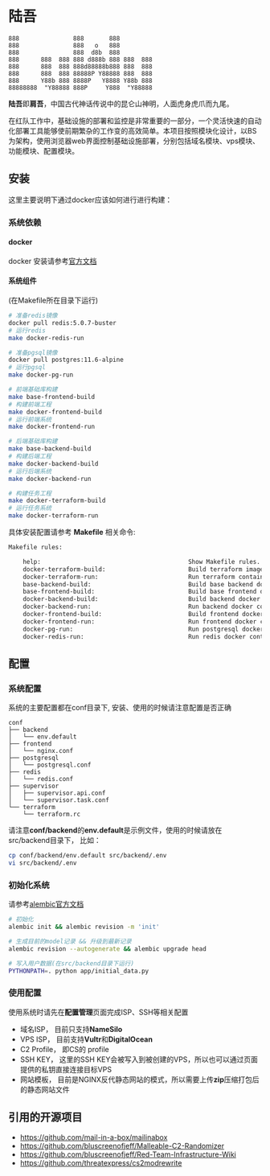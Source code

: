 # 陆吾

```
888               888       888          
888               888   o   888          
888               888  d8b  888          
888      888  888 888 d888b 888 888  888 
888      888  888 888d88888b888 888  888 
888      888  888 88888P Y88888 888  888 
888      Y88b 888 8888P   Y8888 Y88b 888 
88888888  "Y88888 888P     Y888  "Y88888 
```

**陆吾**即**肩吾**，中国古代神话传说中的昆仑山神明，人面虎身虎爪而九尾。

在红队工作中，基础设施的部署和监控是非常重要的一部分，一个灵活快速的自动化部署工具能够使前期繁杂的工作变的高效简单。本项目按照模块化设计，以BS为架构，使用浏览器web界面控制基础设施部署，分别包括域名模块、vps模块、功能模块、配置模块。

## 安装

这里主要说明下通过docker应该如何进行进行构建：

### 系统依赖

#### docker

docker 安装请参考[官方文档](https://docs.docker.com/engine/install/)

#### 系统组件

(在Makefile所在目录下运行)
```bash
# 准备redis镜像
docker pull redis:5.0.7-buster
# 运行redis
make docker-redis-run

# 准备pgsql镜像
docker pull postgres:11.6-alpine
# 运行pgsql
make docker-pg-run

# 前端基础库构建
make base-frontend-build
# 构建前端工程
make docker-frontend-build
# 运行前端系统
make docker-frontend-run

# 后端基础库构建
make base-backend-build
# 构建后端工程
make docker-backend-build
# 运行后端系统
make docker-backend-run

# 构建任务工程
make docker-terraform-build
# 运行任务系统
make docker-terraform-run
```

具体安装配置请参考 **Makefile** 相关命令:

```bash
Makefile rules:

    help:                                         Show Makefile rules.
    docker-terraform-build:                       Build terraform image.
    docker-terraform-run:                         Run terraform container.
    base-backend-build:                           Build base backend docker image.
    base-frontend-build:                          Build base frontend docker image.
    docker-backend-build:                         Build backend docker image.
    docker-backend-run:                           Run backend docker container.
    docker-frontend-build:                        Build frontend docker image.
    docker-frontend-run:                          Run frontend docker container.
    docker-pg-run:                                Run postgresql docker container.
    docker-redis-run:                             Run redis docker container.
```

## 配置

### 系统配置
系统的主要配置都在conf目录下, 安装、使用的时候请注意配置是否正确

```
conf
├── backend
│   └── env.default
├── frontend
│   └── nginx.conf
├── postgresql
│   └── postgresql.conf
├── redis
│   └── redis.conf
├── supervisor
│   ├── supervisor.api.conf
│   └── supervisor.task.conf
└── terraform
    └── terraform.rc
```

请注意**conf/backend**的**env.default**是示例文件，使用的时候请放在src/backend目录下， 比如：
```bash
cp conf/backend/env.default src/backend/.env
vi src/backend/.env
```

### 初始化系统

请参考[alembic官方文档](https://alembic.sqlalchemy.org/en/latest/tutorial.html)
```bash
# 初始化
alembic init && alembic revision -m 'init'

# 生成目前的model记录 && 升级到最新记录
alembic revision --autogenerate && alembic upgrade head

# 写入用户数据(在src/backend目录下运行)
PYTHONPATH=. python app/initial_data.py 
```

### 使用配置

使用系统时请先在**配置管理**页面完成ISP、SSH等相关配置

- 域名ISP， 目前只支持**NameSilo**
- VPS ISP， 目前支持**Vultr**和**DigitalOcean**
- C2 Profile， 即CS的 profile
- SSH KEY， 这里的SSH KEY会被写入到被创建的VPS，所以也可以通过页面提供的私钥直接连接目标VPS
- 网站模板， 目前是NGINX反代静态网站的模式，所以需要上传**zip**压缩打包后的静态网站文件


## 引用的开源项目
* https://github.com/mail-in-a-box/mailinabox
* https://github.com/bluscreenofjeff/Malleable-C2-Randomizer
* https://github.com/bluscreenofjeff/Red-Team-Infrastructure-Wiki
* https://github.com/threatexpress/cs2modrewrite
